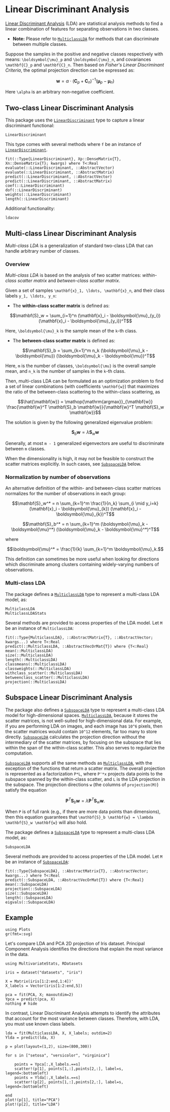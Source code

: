# Linear Discriminant Analysis

[Linear Discriminant Analysis](http://en.wikipedia.org/wiki/Linear_discriminant_analysis) (LDA) are statistical analysis methods to find a linear combination of features for separating observations in two classes.
- **Note:** Please refer to [`MulticlassLDA`](@ref) for methods that can discriminate between multiple classes.

Suppose the samples in the positive and negative classes respectively with means: ``\boldsymbol{\mu}_p`` and ``\boldsymbol{\mu}_n``, and covariances ``\mathbf{C}_p`` and ``\mathbf{C}_n``. Then based on *Fisher's Linear Discriminant Criteria*, the optimal projection direction can be expressed as:

```math
\mathbf{w} = \alpha \cdot (\mathbf{C}_p + \mathbf{C}_n)^{-1} (\boldsymbol{\mu}_p - \boldsymbol{\mu}_n)
```
Here ``\alpha`` is an arbitrary non-negative coefficient.

## Two-class Linear Discriminant Analysis

This package uses the [`LinearDiscriminant`](@ref) type to capture a linear discriminant functional:

```@docs
LinearDiscriminant
```

This type comes with several methods where ``f`` be an instance of  [`LinearDiscriminant`](@ref).

```@docs
fit(::Type{LinearDiscriminant}, Xp::DenseMatrix{T}, Xn::DenseMatrix{T}; kwargs) where T<:Real
evaluate(::LinearDiscriminant, ::AbstractVector)
evaluate(::LinearDiscriminant, ::AbstractMatrix)
predict(::LinearDiscriminant, ::AbstractVector)
predict(::LinearDiscriminant, ::AbstractMatrix)
coef(::LinearDiscriminant)
dof(::LinearDiscriminant)
weights(::LinearDiscriminant)
length(::LinearDiscriminant)
```

Additional functionality:
```@docs
ldacov
```

## Multi-class Linear Discriminant Analysis

*Multi-class LDA* is a generalization of standard two-class LDA that can handle arbitrary number of classes.

### Overview

*Multi-class LDA* is based on the analysis of two scatter matrices: *within-class scatter matrix* and *between-class scatter matrix*.

Given a set of samples ``\mathbf{x}_1, \ldots, \mathbf{x}_n``, and their class labels ``y_1, \ldots, y_n``:

- The **within-class scatter matrix** is defined as:
```math
\mathbf{S}_w = \sum_{i=1}^n (\mathbf{x}_i - \boldsymbol{\mu}_{y_i}) (\mathbf{x}_i - \boldsymbol{\mu}_{y_i})^T
```
Here, ``\boldsymbol{\mu}_k`` is the sample mean of the ``k``-th class.

- The **between-class scatter matrix** is defined as:
```math
\mathbf{S}_b = \sum_{k=1}^m n_k (\boldsymbol{\mu}_k - \boldsymbol{\mu}) (\boldsymbol{\mu}_k - \boldsymbol{\mu})^T
```
Here, ``m`` is the number of classes, ``\boldsymbol{\mu}`` is the overall sample mean, and ``n_k`` is the number of samples in the ``k``-th class.

Then, multi-class LDA can be formulated as an optimization problem to find a set of linear combinations (with coefficients ``\mathbf{w}``) that maximizes the ratio of the between-class scattering to the within-class scattering, as

```math
\hat{\mathbf{w}} = \mathop{\mathrm{argmax}}_{\mathbf{w}}
    \frac{\mathbf{w}^T \mathbf{S}_b \mathbf{w}}{\mathbf{w}^T \mathbf{S}_w \mathbf{w}}
```

The solution is given by the following generalized eigenvalue problem:

```math
\mathbf{S}_b \mathbf{w} = \lambda \mathbf{S}_w \mathbf{w}
```

Generally, at most ``m - 1`` generalized eigenvectors are useful to discriminate between ``m`` classes.

When the dimensionality is high, it may not be feasible to construct the scatter matrices explicitly. In such cases, see [`SubspaceLDA`](@ref) below.

### Normalization by number of observations

An alternative definition of the within- and between-class scatter matrices normalizes for the number of observations in each group:

```math
\mathbf{S}_w^* = n \sum_{k=1}^m \frac{1}{n_k} \sum_{i \mid y_i=k} (\mathbf{x}_i - \boldsymbol{\mu}_{k}) (\mathbf{x}_i - \boldsymbol{\mu}_{k})^T
```

```math
\mathbf{S}_b^* = n \sum_{k=1}^m (\boldsymbol{\mu}_k - \boldsymbol{\mu}^*) (\boldsymbol{\mu}_k - \boldsymbol{\mu}^*)^T
```

where
```math
\boldsymbol{\mu}^* = \frac{1}{k} \sum_{k=1}^m \boldsymbol{\mu}_k.
```

This definition can sometimes be more useful when looking for directions which discriminate among clusters containing widely-varying numbers of observations.

### Multi-class LDA

The package defines a [`MulticlassLDA`](@ref) type to represent a multi-class LDA model, as:

```@docs
MulticlassLDA
MulticlassLDAStats
```

Several methods are provided to access properties of the LDA model. Let `M` be an instance of `MulticlassLDA`:

```@docs
fit(::Type{MulticlassLDA}, ::AbstractMatrix{T}, ::AbstractVector; kwargs...) where T<:Real
predict(::MulticlassLDA, ::AbstractVecOrMat{T}) where {T<:Real}
mean(::MulticlassLDA)
size(::MulticlassLDA)
length(::MulticlassLDA)
classmeans(::MulticlassLDA)
classweights(::MulticlassLDA)
withclass_scatter(::MulticlassLDA)
betweenclass_scatter(::MulticlassLDA)
projection(::MulticlassLDA)
```

## Subspace Linear Discriminant Analysis

The package also defines a [`SubspaceLDA`](@ref) type to represent a multi-class LDA model for high-dimensional spaces.
[`MulticlassLDA`](@ref), because it stores the scatter matrices, is not well-suited for high-dimensional data.
For example, if you are performing LDA on images, and each image has ``10^6`` pixels, then the scatter matrices
would contain ``10^12`` elements, far too many to store directly.
[`SubspaceLDA`](@ref) calculates the projection direction without the intermediary of the scatter matrices,
by focusing on the subspace that lies within the span of the within-class scatter. This also
serves to regularize the computation.

[`SubspaceLDA`](@ref) supports all the same methods as [`MulticlassLDA`](@ref), with the exception of
the functions that return a scatter matrix.  The overall projection is represented as
a factorization ``P*L``, where ``P'*x`` projects data points to the subspace spanned by the within-class
scatter, and ``L`` is the LDA projection in the subspace.  The projection directions ``w``
(the columns of ``projection(M)``) satisfy the equation

```math
   \mathbf{P}^T \mathbf{S}_b \mathbf{w} = \lambda \mathbf{P}^T \mathbf{S}_w \mathbf{w}.
```

When ``P`` is of full rank (e.g., if there are more data points than dimensions), then this equation guarantees that
``\mathbf{S}_b \mathbf{w} = \lambda \mathbf{S}_w \mathbf{w}`` will also hold.

The package defines a [`SubspaceLDA`](@ref) type to represent a multi-class LDA model, as:

```@docs
SubspaceLDA
```

Several methods are provided to access properties of the LDA model. Let `M` be an instance of [`SubspaceLDA`](@ref):

```@docs
fit(::Type{SubspaceLDA}, ::AbstractMatrix{T}, ::AbstractVector; kwargs...) where T<:Real
predict(::SubspaceLDA, ::AbstractVecOrMat{T}) where {T<:Real}
mean(::SubspaceLDA)
projection(::SubspaceLDA)
size(::SubspaceLDA)
length(::SubspaceLDA)
eigvals(::SubspaceLDA)
```

## Example

```@setup MulticlassLDAex
using Plots
gr(fmt=:svg)
```

Let's compare LDA and PCA 2D projection of Iris dataset. Principal Component Analysis identifies the directions that explain the most variance in the data. 

```@example MulticlassLDAex
using MultivariateStats, RDatasets

iris = dataset("datasets", "iris")

X = Matrix(iris[1:2:end,1:4])'
X_labels = Vector(iris[1:2:end,5])

pca = fit(PCA, X; maxoutdim=2)
Ypca = predict(pca, X)
nothing # hide
```

In contrast,
Linear Discriminant Analysis attempts to identify the attributes that account for the most variance between classes. Therefore, with LDA, you must use known class labels.

```@example MulticlassLDAex
lda = fit(MulticlassLDA, X, X_labels; outdim=2)
Ylda = predict(lda, X)

p = plot(layout=(1,2), size=(800,300))

for s in ["setosa", "versicolor", "virginica"]

    points = Ypca[:,X_labels.==s]
    scatter!(p[1], points[1,:],points[2,:], label=s, legend=:bottomleft)
    points = Ylda[:,X_labels.==s]
    scatter!(p[2], points[1,:],points[2,:], label=s, legend=:bottomleft)

end
plot!(p[1], title="PCA")
plot!(p[2], title="LDA")
```
